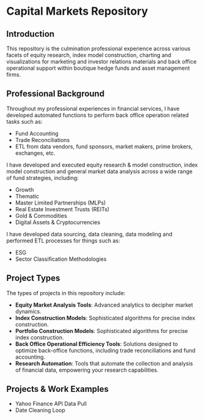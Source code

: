 # Capital Markets Repository

## Introduction

This repository is the culmination professional experience across various facets of equity research, index model construction, charting and visualizations for marketing and investor relations materials and back office operational support within boutique hedge funds and asset management firms.

## Professional Background

Throughout my professional experiences in financial services, I have developed automated functions to perform back office operation related tasks such as:
- Fund Accounting
- Trade Reconciliations
- ETL from data vendors, fund sponsors, market makers, prime brokers, exchanges, etc.

I have developed and executed equity research & model construction, index model construction and general market data analysis across a wide range of fund strategies, including:
- Growth
- Thematic
- Master Limited Partnerships (MLPs)
- Real Estate Investment Trusts (REITs)
- Gold & Commodities
- Digital Assets & Cryptocurrencies

I have developed data sourcing, data cleaning, data modeling and performed ETL processes for things such as:
- ESG
- Sector Classification Methodologies


## Project Types

The types of projects in this repository include:

- **Equity Market Analysis Tools**: Advanced analytics to decipher market dynamics.
- **Index Construction Models**: Sophisticated algorithms for precise index construction.
- **Portfolio Construction Models**: Sophisticated algorithms for precise index construction.
- **Back Office Operational Efficiency Tools**: Solutions designed to optimize back-office functions, including trade reconciliations and fund accounting.
- **Research Automation**: Tools that automate the collection and analysis of financial data, empowering your research capabilities.

## Projects & Work Examples
- Yahoo Finance API Data Pull
- Date Cleaning Loop
